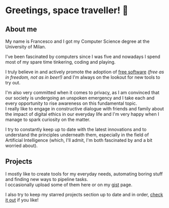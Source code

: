 # Greetings, space traveller! 🖖

## About me
My name is Francesco and I got my Computer Science degree at the University of Milan.

I've been fascinated by computers since I was five and nowadays I spend most of my spare time tinkering, coding and playing.

I truly believe in and actively promote the adoption of [free software](https://www.gnu.org/philosophy/free-sw.html) *(free as in freedom, not as in beer!)* and I'm always on the lookout for new tools to try out.

I'm also very committed when it comes to privacy, as I am convinced that our society is undergoing an unspoken emergency and I take each and every opportunity to rise awareness on this fundamental topic. <br>
I really like to engage in constructive dialogue with friends and family about the impact of digital ethics in our everyday life and I'm very happy when I manage to spark curiosity on the matter.

I try to constantly keep up to date with the latest innovations and to understand the principles underneath them, especially in the field of Artificial Intelligence (which, I'll admit, I'm both fascinated by and a bit worried about).

## Projects
I mostly like to create tools for my everyday needs, automating boring stuff and finding new ways to pipeline tasks. <br>
I occasionally upload some of them here or on my [gist](https://gist.github.com/frnprt) page.

I also try to keep my starred projects section up to date and in order, [check it out](https://github.com/frnprt?tab=stars) if you like!
